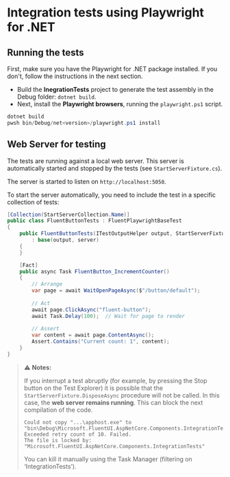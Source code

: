 # Integration tests using Playwright for .NET

## Running the tests

First, make sure you have the Playwright for .NET package installed. If you don't, follow the instructions in the next section.

- Build the **InegrationTests** project to generate the test assembly in the Debug folder: `dotnet build`.
- Next, install the **Playwright browsers**, running the `playwright.ps1` script.

```powershell
dotnet build
pwsh bin/Debug/net<version>/playwright.ps1 install
```

## Web Server for testing

The tests are running against a local web server.
This server is automatically started and stopped by the tests (see `StartServerFixture.cs`).

The server is started to listen on `http://localhost:5050`.

To start the server automatically, you need to include the test in a specific collection of tests:
```csharp
[Collection(StartServerCollection.Name)]
public class FluentButtonTests : FluentPlaywrightBaseTest
{
    public FluentButtonTests(ITestOutputHelper output, StartServerFixture server)
        : base(output, server)
    {
    }

    [Fact]
    public async Task FluentButton_IncrementCounter()
    {
        // Arrange
        var page = await WaitOpenPageAsync($"/button/default");
        
        // Act
        await page.ClickAsync("fluent-button");
        await Task.Delay(100);  // Wait for page to render
        
        // Assert
        var content = await page.ContentAsync();
        Assert.Contains("Current count: 1", content);
    }
}
```

> ⚠️ **Notes:**
>
> If you interrupt a test abruptly (for example, by pressing the Stop button on the Test Explorer)
> it is possible that the `StartServerFixture.DisposeAsync` procedure will not be called.
> In this case, the **web server remains running**.
> This can block the next compilation of the code.
> ```
> Could not copy "...\apphost.exe" to "bin\Debug\Microsoft.FluentUI.AspNetCore.Components.IntegrationTests.exe".
> Exceeded retry count of 10. Failed.
> The file is locked by: "Microsoft.FluentUI.AspNetCore.Components.IntegrationTests"
> ```
> You can kill it manually using the Task Manager (filtering on ‘IntegrationTests’).
